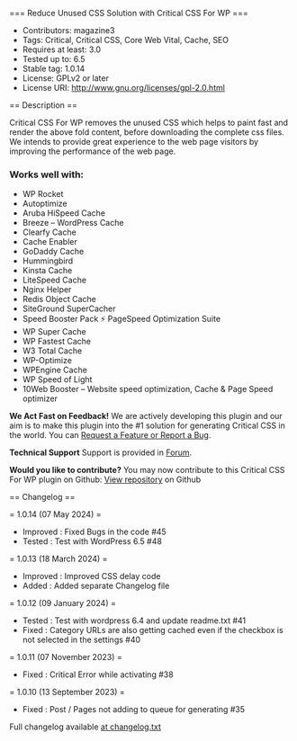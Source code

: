 === Reduce Unused CSS Solution with Critical CSS For WP ===
* Contributors: magazine3
* Tags: Critical, Critical CSS, Core Web Vital, Cache, SEO
* Requires at least: 3.0
* Tested up to: 6.5
* Stable tag: 1.0.14
* License: GPLv2 or later
* License URI: http://www.gnu.org/licenses/gpl-2.0.html


== Description ==

Critical CSS For WP removes the unused CSS which helps to paint fast and render the above fold content, before downloading the complete css files. We intends to provide great experience to the web page visitors by improving the performance of the web page.


### Works well with:

* WP Rocket
* Autoptimize
* Aruba HiSpeed Cache
* Breeze – WordPress Cache
* Clearfy Cache
* Cache Enabler
* GoDaddy Cache
* Hummingbird
* Kinsta Cache
* LiteSpeed Cache
* Nginx Helper
* Redis Object Cache
* SiteGround SuperCacher
* Speed Booster Pack ⚡ PageSpeed Optimization Suite
* WP Super Cache
* WP Fastest Cache
* W3 Total Cache
* WP-Optimize
* WPEngine Cache
* WP Speed of Light
* 10Web Booster – Website speed optimization, Cache & Page Speed optimizer


**We Act Fast on Feedback!**
We are actively developing this plugin and our aim is to make this plugin into the #1 solution for generating Critical CSS in the world. You can [Request a Feature or Report a Bug](https://github.com/ahmedkaludi/critical-css-for-wp/issues).

**Technical Support**
Support is provided in [Forum](https://wordpress.org/support/plugin/critical-css-for-wp/).

**Would you like to contribute?**
You may now contribute to this Critical CSS For WP plugin on Github: [View repository](https://github.com/ahmedkaludi/critical-css-for-wp) on Github


== Changelog ==

= 1.0.14 (07 May 2024) = 
* Improved  : Fixed Bugs in the code #45
* Tested  : Test with WordPress 6.5 #48

= 1.0.13 (18 March 2024) = 
* Improved  : Improved CSS delay code
* Added  : Added separate Changelog file

= 1.0.12 (09 January 2024) = 
* Tested : Test with wordpress 6.4 and update readme.txt #41
* Fixed : Category URLs are also getting cached even if the checkbox is not selected in the settings #40

= 1.0.11 (07 November 2023) = 
* Fixed : Critical Error while activating #38

= 1.0.10 (13 September 2023) = 
* Fixed : Post / Pages not adding to queue for generating #35

Full changelog available [ at changelog.txt](https://plugins.svn.wordpress.org/critical-css-for-wp/trunk/changelog.txt)
